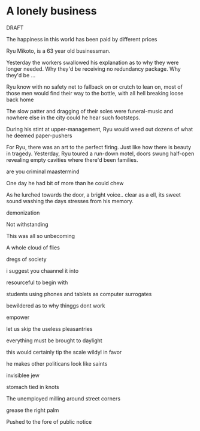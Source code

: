 # A lonely business

DRAFT

The happiness in this world has been paid by different prices

Ryu Mikoto, is a 63 year old businessman.

Yesterday the workers swallowed his explanation as to why they were longer needed. Why they'd be receiving no redundancy package. Why they'd be ...

Ryu know with no safety net to fallback on or crutch to lean on, most of those men would find their way to the bottle, with all hell breaking loose back home

The slow patter and dragging of their soles were funeral-music and nowhere else in the city could he hear such footsteps.

During his stint at upper-management, Ryu would weed out dozens of what he deemed paper-pushers

For Ryu, there was an art to the perfect firing. Just like how there is beauty in tragedy. Yesterday, Ryu toured a run-down motel, doors swung half-open revealing empty cavities where there'd been families.

are you criminal maastermind

One day he had bit of more than he could chew

As he lurched towards the door, a bright voice.. clear as a ell, its sweet sound washing the days stresses from his memory.

demonization

Not withstanding

This was all so unbecoming

A whole cloud of flies 

dregs of society

i suggest you chaannel it into 

resourceful to begin with

students using phones and tablets as computer surrogates

bewildered as to why thinggs dont work

empower

let us skip the useless pleasantries

everything  must be brought to daylight

this would certainly tip the scale wildyl in favor

he makes other politicans look like saints

invisiblee jew

stomach tied in knots

The unemployed milling around street corners

grease the right palm

Pushed to the fore of public notice
